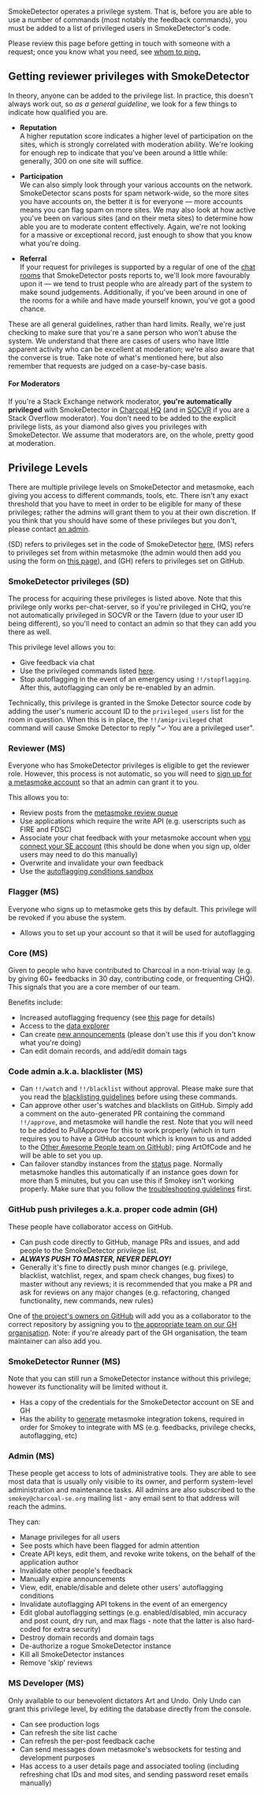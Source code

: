 SmokeDetector operates a privilege system. That is, before you are able to use a number of commands (most notably the feedback commands), you must be added to a list of privileged users in SmokeDetector's code. 

Please review this page before getting in touch with someone with a request; once you know what you need, see [whom to ping.](https://charcoal-se.org/pings/)

## Getting reviewer privileges with SmokeDetector
In theory, anyone can be added to the privilege list. In practice, this doesn't always work out, so *as a general guideline*, we look for a few things to indicate how qualified you are.

- **Reputation**  
  A higher reputation score indicates a higher level of participation on the sites, which is strongly correlated with moderation ability. We're looking for enough rep to indicate that you've been around a little while: generally, 300 on one site will suffice.

- **Participation**  
  We can also simply look through your various accounts on the network. SmokeDetector scans posts for spam network-wide, so the more sites you have accounts on, the better it is for everyone — more accounts means you can flag spam on more sites. We may also look at how active you've been on various sites (and on their meta sites) to determine how able you are to moderate content effectively. Again, we're not looking for a massive or exceptional record, just enough to show that you know what you're doing.

- **Referral**  
  If your request for privileges is supported by a regular of one of the [chat rooms](Chat-Rooms) that SmokeDetector posts reports to, we'll look more favourably upon it — we tend to trust people who are already part of the system to make sound judgements. Additionally, if you've been around in one of the rooms for a while and have made yourself known, you've got a good chance.

These are all general guidelines, rather than hard limits. Really, we're just checking to make sure that you're a sane person who won't abuse the system. We understand that there are cases of users who have little apparent activity who can be excellent at moderation; we're also aware that the converse is true. Take note of what's mentioned here, but also remember that requests are judged on a case-by-case basis.

#### For Moderators
If you're a Stack Exchange network moderator, **you're automatically privileged** with SmokeDetector in [Charcoal HQ](http://chat.stackexchange.com/rooms/11540/charcoal-hq) (and in [SOCVR](http://chat.stackoverflow.com/rooms/41570/so-close-vote-reviewers) if you are a Stack Overflow moderator). You don't need to be added to the explicit privilege lists, as your diamond also gives you privileges with SmokeDetector. We assume that moderators are, on the whole, pretty good at moderation.

## Privilege Levels

There are multiple privilege levels on SmokeDetector and metasmoke, each giving you access to different commands, tools, etc. There isn't any exact threshold that you have to meet in order to be eligible for many of these privileges; rather the admins will grant them to you at their own discretion. If you think that you should have some of these privileges but you don't, please contact [an admin](https://charcoal-se.org/people#admins).

(SD) refers to privileges set in the code of SmokeDetector [here](https://github.com/Charcoal-SE/SmokeDetector/blob/master/globalvars.py#L98), (MS) refers to privileges set from within metasmoke (the admin would then add you using the form on [this page](https://metasmoke.erwaysoftware.com/admin/permissions)), and (GH) refers to privileges set on GitHub.

### SmokeDetector privileges (SD)
The process for acquiring these privileges is listed above. Note that this privilege only works per-chat-server, so if you're privileged in CHQ, you're not automatically privileged in SOCVR or the Tavern (due to your user ID being different), so you'll need to contact an admin so that they can add you there as well.

This privilege level allows you to:
* Give feedback via chat
* Use the privileged commands listed [here](./Commands#privileged-commands).
* Stop autoflagging in the event of an emergency using `!!/stopflagging`. After this, autoflagging can only be re-enabled by an admin.

Technically, this privilege is granted in the Smoke Detector source code by adding the user's numeric account ID to the `privileged_users` list for the room in question.  When this is in place, the `!!/amiprivileged` chat command will cause Smoke Detector to reply "✓ You are a privileged user".

### Reviewer (MS)
Everyone who has SmokeDetector privileges is eligible to get the reviewer role. However, this process is not automatic, so you will need to [sign up for a metasmoke account](https://metasmoke.erwaysoftware.com/users/sign_up) so that an admin can grant it to you. 

This allows you to:
* Review posts from the [metasmoke review queue](https://metasmoke.erwaysoftware.com/review)
* Use applications which require the write API (e.g. userscripts such as FIRE and FDSC)
* Associate your chat feedback with your metasmoke account when [you connect your SE account](https://metasmoke.erwaysoftware.com/authentication/status) (this should be done when you sign up, older users may need to do this manually)
* Overwrite and invalidate your own feedback
* Use the [autoflagging conditions sandbox](https://metasmoke.erwaysoftware.com/flagging/conditions/sandbox)

### Flagger (MS)
Everyone who signs up to metasmoke gets this by default. This privilege will be revoked if you abuse the system.
* Allows you to set up your account so that it will be used for autoflagging

### Core (MS)
Given to people who have contributed to Charcoal in a non-trivial way (e.g. by giving 60+ feedbacks in 30 day, contributing code, or frequenting CHQ). This signals that you are a core member of our team.

Benefits include:
* Increased autoflagging frequency (see [this](https://charcoal-se.org/smokey/Set-Up-Autoflagging#i-opted-in-but-i-dont-see-any-flags) page for details)
* Access to the [data explorer](https://metasmoke.erwaysoftware.com/data)
* Can create [new announcements](https://metasmoke.erwaysoftware.com/announcements/new) (please don't use this if you don't know what you're doing)
* Can edit domain records, and add/edit domain tags

### Code admin a.k.a. blacklister (MS)

* Can `!!/watch` and `!!/blacklist` without approval. Please make sure that you read the [blacklisting guidelines](https://charcoal-se.org/smokey/Guidance-for-Blacklisting-and-Watching) before using these commands.
* Can approve other user's watches and blacklists on GitHub. Simply add a comment on the auto-generated PR containing the command `!!/approve`, and metasmoke will handle the rest. Note that you will need to be added to PullApprove for this to work properly (which in turn requires you to have a GitHub account which is known to us and added to the [Other Awesome People team on GitHub](https://github.com/orgs/Charcoal-SE/teams/oaps/members)); ping ArtOfCode and he will be able to set you up.
* Can failover standby instances from the [status](https://metasmoke.erwaysoftware.com/status) page. Normally metasmoke handles this automatically if an instance goes down for more than 5 minutes, but you can use this if Smokey isn't working properly. Make sure that you follow the [troubleshooting guidelines](https://charcoal-se.org/pings/#dead) first.

### GitHub push privileges a.k.a. proper code admin (GH)

These people have collaborator access on GitHub. 

* Can push code directly to GitHub, manage PRs and issues, and add people to the SmokeDetector privilege list.
* ***ALWAYS PUSH TO MASTER, NEVER DEPLOY!***
* Generally it's fine to directly push minor changes (e.g. privilege, blacklist, watchlist, regex, and spam check changes, bug fixes) to master without any reviews; it is recommended that you make a PR and ask for reviews on any major changes (e.g. refactoring, changed functionality, new commands, new rules)

One of [the project's owners on GitHub](https://github.com/orgs/Charcoal-SE/people?utf8=%E2%9C%93&query=%20role%3Aowner) will add you as a collaborator to the correct repository by assigning you to [the appropriate team on our GH organisation](https://github.com/orgs/Charcoal-SE/teams). Note: if you're already part of the GH organisation, the team maintainer can also add you.

### SmokeDetector Runner (MS)

Note that you can still run a SmokeDetector instance without this privilege; however its functionality will be limited without it.

* Has a copy of the credentials for the SmokeDetector account on SE and GH
* Has the ability to [generate](https://metasmoke.erwaysoftware.com/smoke_detector/mine) metasmoke integration tokens, required in order for Smokey to integrate with MS (e.g. feedbacks, privilege checks, autoflagging, etc)

### Admin (MS)

These people get access to lots of administrative tools. They are able to see most data that is usually only visible to its owner, and perform system-level administration and maintenance tasks. All admins are also subscribed to the `smokey@charcoal-se.org` mailing list - any email sent to that address will reach the admins.

They can:

* Manage privileges for all users
* See posts which have been flagged for admin attention
* Create API keys, edit them, and revoke write tokens, on the behalf of the application author
* Invalidate other people's feedback
* Manually expire announcements
* View, edit, enable/disable and delete other users' autoflagging conditions
* Invalidate autoflagging API tokens in the event of an emergency
* Edit global autoflagging settings (e.g. enabled/disabled, min accuracy and post count, dry run, and max flags - note that the latter is also hard-coded for extra security)
* Destroy domain records and domain tags
* De-authorize a rogue SmokeDetector instance
* Kill all SmokeDetector instances
* Remove 'skip' reviews

### MS Developer (MS)

Only available to our benevolent dictators Art and Undo. Only Undo can grant this privilege level, by editing the database directly from the console.

* Can see production logs
* Can refresh the site list cache
* Can refresh the per-post feedback cache
* Can send messages down metasmoke's websockets for testing and development purposes
* Has access to a user details page and associated tooling (including refreshing chat IDs and mod sites, and sending password reset emails manually)